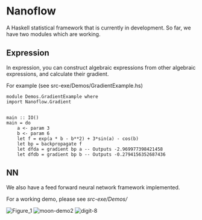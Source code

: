 # Nanoflow

A Haskell statistical framework that is currently in development.
So far, we have two modules which are working. 

## Expression

In expression, you can construct algebraic expressions from other algebraic expressions, and calculate their gradient.

For example (see src-exe/Demos/GradientExample.hs)

    module Demos.GradientExample where
    import Nanoflow.Gradient


    main :: IO()
    main = do
        a <- param 3
        b <- param 6
        let f = exp(a * b - b**2) + 3*sin(a) - cos(b)
        let bp = backpropagate f
        let dfda = gradient bp a -- Outputs -2.969977398421458
        let dfdb = gradient bp b -- Outputs -0.2794156352687436


## NN

We also have a feed forward neural network framework implemented. 

For a working demo, please see *src-exe/Demos/*


![Figure_1](https://github.com/lesserfish/nanoflow/assets/73536889/3fa685c7-f2f7-4bae-88eb-e40a27c67890)
![moon-demo2](https://github.com/lesserfish/nanoflow/assets/73536889/38af635c-1c3b-4508-befd-95ac37ceadba)
![digit-8](https://github.com/lesserfish/nanoflow/assets/73536889/9de56aaa-5dd7-44fd-8240-4464af869a47)
